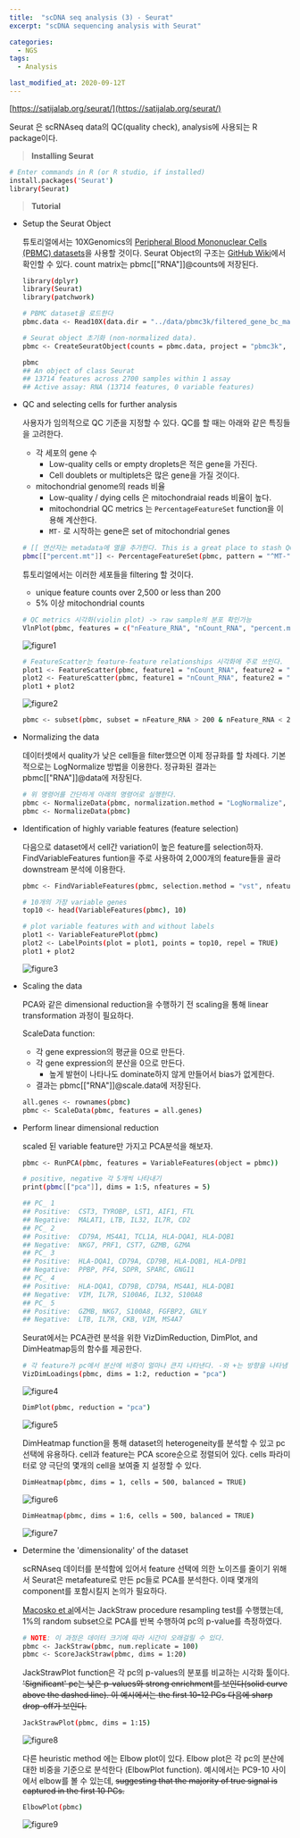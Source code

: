 ```yaml
---
title:  "scDNA seq analysis (3) - Seurat"
excerpt: "scDNA sequencing analysis with Seurat"

categories:
  - NGS
tags:
  - Analysis

last_modified_at: 2020-09-12T
---
```



[https://satijalab.org/seurat/](https://satijalab.org/seurat/)

Seurat 은 scRNAseq data의 QC(quality check), analysis에 사용되는 R package이다.

> **Installing Seurat**
> 

```bash
# Enter commands in R (or R studio, if installed)
install.packages('Seurat')
library(Seurat)
```

> **Tutorial**
> 
- Setup the Seurat Object
    
    튜토리얼에서는 10XGenomics의 [Peripheral Blood Mononuclear Cells (PBMC) datasets](https://cf.10xgenomics.com/samples/cell/pbmc3k/pbmc3k_filtered_gene_bc_matrices.tar.gz)을 사용할 것이다. Seurat Object의 구조는 [GitHub Wiki](https://github.com/satijalab/seurat/wiki/Seurat)에서 확인할 수 있다. count matrix는 pbmc[["RNA"]]@counts에 저장된다.
    
    ```bash
    library(dplyr)
    library(Seurat)
    library(patchwork)
    
    # PBMC dataset을 로드한다
    pbmc.data <- Read10X(data.dir = "../data/pbmc3k/filtered_gene_bc_matrices/hg19/")
    
    # Seurat object 초기화 (non-normalized data).
    pbmc <- CreateSeuratObject(counts = pbmc.data, project = "pbmc3k", min.cells = 3, min.features = 200)
    
    pbmc
    ## An object of class Seurat 
    ## 13714 features across 2700 samples within 1 assay 
    ## Active assay: RNA (13714 features, 0 variable features)
    ```
    
- QC and selecting cells for further analysis
    
    사용자가 임의적으로 QC 기준을 지정할 수 있다. QC를 할 때는 아래와 같은 특징들을 고려한다.
    
    - 각 세포의 gene 수
        - Low-quality cells or empty droplets은 적은 gene을 가진다.
        - Cell doublets or multiplets은 많은 gene을 가질 것이다.
    - mitochondrial genome의 reads 비율
        - Low-quality / dying cells 은 mitochondraial reads 비율이 높다.
        - mitochondrial QC metrics 는 `PercentageFeatureSet` function을 이용해 계산한다.
        - `MT-` 로 시작하는 gene은 set of mitochondrial genes
    
    ```bash
    # [[ 연산자는 metadata에 열을 추가한다. This is a great place to stash QC stats
    pbmc[["percent.mt"]] <- PercentageFeatureSet(pbmc, pattern = "^MT-")pbmc
    ```
    
    튜토리얼에서는 이러한 세포들을 filtering 할 것이다.
    
    - unique feature counts over 2,500 or less than 200
    - 5% 이상 mitochondrial counts
    
    ```bash
    # QC metrics 시각화(violin plot) -> raw sample의 분포 확인가능
    VlnPlot(pbmc, features = c("nFeature_RNA", "nCount_RNA", "percent.mt"), ncol = 3)
    ```
    
    ![figure1](/figures/2020-05-12-1.png)
    
    ```bash
    # FeatureScatter는 feature-feature relationships 시각화에 주로 쓰인다.
    plot1 <- FeatureScatter(pbmc, feature1 = "nCount_RNA", feature2 = "percent.mt")
    plot2 <- FeatureScatter(pbmc, feature1 = "nCount_RNA", feature2 = "nFeature_RNA")
    plot1 + plot2
    ```
    
   ![figure2](/figures/2020-05-12-2.png)
    
    ```bash
    pbmc <- subset(pbmc, subset = nFeature_RNA > 200 & nFeature_RNA < 2500 & percent.mt < 5)
    ```
    
- Normalizing the data
    
    데이터셋에서 quality가 낮은 cell들을 filter했으면 이제 정규화를 할 차례다. 기본적으로는 LogNormalize 방법을 이용한다. 정규화된 결과는 pbmc[["RNA"]]@data에 저장된다.
    
    ```bash
    # 위 명령어를 간단하게 아래의 명령어로 실행한다.
    pbmc <- NormalizeData(pbmc, normalization.method = "LogNormalize", scale.factor = 10000)
    pbmc <- NormalizeData(pbmc)
    ```
    
- Identification of highly variable features (feature selection)
    
    다음으로 dataset에서 cell간 variation이 높은 feature를 selection하자. FindVariableFeatures funtion을 주로 사용하여 2,000개의 feature들을 골라 downstream 분석에 이용한다.
    
    ```bash
    pbmc <- FindVariableFeatures(pbmc, selection.method = "vst", nfeatures = 2000)
    
    # 10개의 가장 variable genes
    top10 <- head(VariableFeatures(pbmc), 10)
    
    # plot variable features with and without labels
    plot1 <- VariableFeaturePlot(pbmc)
    plot2 <- LabelPoints(plot = plot1, points = top10, repel = TRUE)
    plot1 + plot2
    ```
    
    ![figure3](/figures/2020-05-12-3.png)
    
- Scaling the data
    
    PCA와 같은 dimensional reduction을 수행하기 전 scaling을 통해 linear transformation 과정이 필요하다. 
    
    ScaleData function:
    
    - 각 gene expression의 평균을 0으로 만든다.
    - 각 gene expression의 분산을 0으로 만든다.
        - 높게 발현이 나타나도 dominate하지 않게 만들어서 bias가 없게한다.
    - 결과는 pbmc[["RNA"]]@scale.data에 저장된다.
    
    ```bash
    all.genes <- rownames(pbmc)
    pbmc <- ScaleData(pbmc, features = all.genes)
    ```
    
- Perform linear dimensional reduction
    
    scaled 된 variable feature만 가지고 PCA분석을 해보자.
    
    ```bash
    pbmc <- RunPCA(pbmc, features = VariableFeatures(object = pbmc))
    
    # positive, negative 각 5개씩 나타내기 
    print(pbmc[["pca"]], dims = 1:5, nfeatures = 5)
    
    ## PC_ 1 
    ## Positive:  CST3, TYROBP, LST1, AIF1, FTL 
    ## Negative:  MALAT1, LTB, IL32, IL7R, CD2 
    ## PC_ 2 
    ## Positive:  CD79A, MS4A1, TCL1A, HLA-DQA1, HLA-DQB1 
    ## Negative:  NKG7, PRF1, CST7, GZMB, GZMA 
    ## PC_ 3 
    ## Positive:  HLA-DQA1, CD79A, CD79B, HLA-DQB1, HLA-DPB1 
    ## Negative:  PPBP, PF4, SDPR, SPARC, GNG11 
    ## PC_ 4 
    ## Positive:  HLA-DQA1, CD79B, CD79A, MS4A1, HLA-DQB1 
    ## Negative:  VIM, IL7R, S100A6, IL32, S100A8 
    ## PC_ 5 
    ## Positive:  GZMB, NKG7, S100A8, FGFBP2, GNLY 
    ## Negative:  LTB, IL7R, CKB, VIM, MS4A7
    ```
    
    Seurat에서는 PCA관련 분석을 위한 VizDimReduction, DimPlot, and DimHeatmap등의 함수를 제공한다.
    
    ```bash
    # 각 feature가 pc에서 분산에 비중이 얼마나 큰지 나타낸다. -와 +는 방향을 나타냄
    VizDimLoadings(pbmc, dims = 1:2, reduction = "pca")
    ```
    
    ![figure4](/figures/2020-05-12-4.png)
    
    ```bash
    DimPlot(pbmc, reduction = "pca")
    ```
    
    ![figure5](/figures/2020-05-12-5.png)
    
    DimHeatmap function을 통해 dataset의 heterogeneity를 분석할 수 있고 pc선택에 유용하다. cell과 feature는 PCA score순으로 정렬되어 있다. cells 파라미터로 양 극단의 몇개의 cell을 보여줄 지 설정할 수 있다.
    
    ```bash
    DimHeatmap(pbmc, dims = 1, cells = 500, balanced = TRUE)
    ```
    
    ![figure6](/figures/2020-05-12-6.png)
    
    ```bash
    DimHeatmap(pbmc, dims = 1:6, cells = 500, balanced = TRUE)
    ```
    
    ![figure7](/figures/2020-05-12-7.png)
    
- Determine the 'dimensionality' of the dataset
    
     scRNAseq 데이터를 분석함에 있어서 feature 선택에 의한 노이즈를 줄이기 위해서 Seurat은 metafeature로 만든 pc들로 PCA를 분석한다. 이때 몇개의 component를 포함시킬지 논의가 필요하다. 
    
     [Macosko et al](https://www.cell.com/fulltext/S0092-8674(15)00549-8)에서는 JackStraw procedure resampling test를 수행했는데, 1%의 random subset으로 PCA를 반복 수행하여 pc의 p-value를 측정하였다. 
    
    ```bash
    # NOTE: 이 과정은 데이터 크기에 따라 시간이 오래걸릴 수 있다.
    pbmc <- JackStraw(pbmc, num.replicate = 100)
    pbmc <- ScoreJackStraw(pbmc, dims = 1:20)
    ```
    
    JackStrawPlot function은 각 pc의 p-values의 분포를 비교하는 시각화 툴이다. ~~'Significant' pc는 낮은 p-values와 strong enrichment를 보인다(solid curve above the dashed line). 이 예시에서는 the first 10-12 PCs 다음에 sharp drop-off가 보인다.~~
    
    ```bash
    JackStrawPlot(pbmc, dims = 1:15)
    ```
    
    ![figure8](/figures/2020-05-12-8.png)
    
    다른 heuristic method 에는 Elbow plot이 있다. Elbow plot은 각 pc의 분산에 대한 비중을 기준으로 분석한다 (ElbowPlot function). 예시에서는 PC9-10 사이에서 elbow를 볼 수 있는데, ~~suggesting that the majority of true signal is captured in the first 10 PCs.~~
    
    ```bash
    ElbowPlot(pbmc)
    ```
    
    ![figure9](/figures/2020-05-12-9.png)